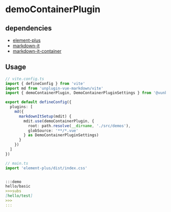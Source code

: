 # demoContainerPlugin


## dependencies

+ [element-plus](http://npmjs.com/package/element-plus)
+ [markdown-it](http://npmjs.com/package/markdown-it)
+ [markdown-it-container](http://npmjs.com/package/markdown-it-container)


## Usage

```ts
// vite.config.ts
import { defineConfig } from 'vite'
import md from 'unplugin-vue-markdown/vite'
import { demoContainerPlugin, DemoContainerPluginSettings } from '@vunk/shared/markdown/plugins'

export default defineConfig({
  plugins: [
    md({
      markdownItSetup(mdit) {
        mdit.use(demoContainerPlugin, {
          root: path.resolve(__dirname, './src/demos'),
          globSource: '**/*.vue'
        } as DemoContainerPluginSettings)
      }
    })
  ]
})

// main.ts
import 'element-plus/dist/index.css'
```

```md

:::demo
hello/basic
>>>subs
[hello/test]
>>>
:::

```

